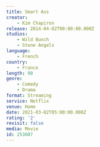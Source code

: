 ```yaml
---
title: Smart Ass
creator:
    - Kim Chapiron
release: 2014-04-02T00:00:00.000Z
studios:
    - Wild Bunch
    - Stone Angels
language:
    - French
country:
    - France
length: 90
genre:
    - Comedy
    - Drama
format: Streaming
service: Netflix
venue: Home
date: 2021-03-02T05:00:00.000Z
rating: '2'
revisit: false
media: Movie
id: 253687
---
```



